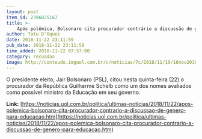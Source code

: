 ```yaml
---
layout: post
item_id: 2396825167
title: >-
    Após polêmica, Bolsonaro cita procurador contrário a discussão de gênero para Educação
author: Tatu D'Oquei
date: 2018-11-22 23:11:59
pub_date: 2018-11-22 23:11:59
time_added: 2018-11-22 07:57:00
category: recuadas
image: http://conteudo.imguol.com.br/c/noticias/7c/2018/11/19/16nov2018---o-presidente-eleito-jair-bolsonaro-psl-em-entrevista-coletiva-no-primeiro-distrito-naval-do-rio-de-janeiro-1542659747509_956x500.jpg
---
```


O presidente eleito, Jair Bolsonaro (PSL), citou nesta quinta-feira (22) o procurador da República Guilherme Schelb como um dos nomes avaliados como possível ministro da Educação em seu governo.

**Link:** [https://noticias.uol.com.br/politica/ultimas-noticias/2018/11/22/apos-polemica-bolsonaro-cita-procurador-contrario-a-discussao-de-genero-para-educacao.htm](https://noticias.uol.com.br/politica/ultimas-noticias/2018/11/22/apos-polemica-bolsonaro-cita-procurador-contrario-a-discussao-de-genero-para-educacao.htm)

